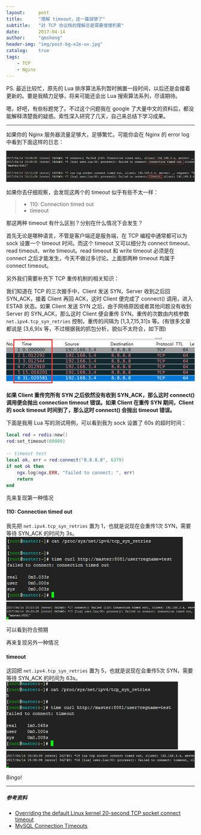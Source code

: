 ```yaml
---
layout:     post
title:      "理解 timeout，这一篇就够了"
subtitle:   "对 TCP 协议栈的理解总是需要慢慢积累"
date:       2017-04-14
author:     "qmsheng"
header-img: "img/post-bg-e2e-ux.jpg"
catalog:    true
tags:
    - TCP
    - Nginx
---
```


PS. 最近比较忙，原先的 Lua 排序算法系列暂时搁置一段时间，以后还是会接着更新的。要是我精力足够，将来可能还会出 Lua 搜索算法系列，尽请期待。

嗯，好吧，有些标题党了。不过这个问题我在 google 了大量中文的资料后，都没能解释清楚我的疑惑。索性深入研究了几天，自己来总结下学习成果。

----

如果你的 Nginx 服务器流量足够大，足够繁忙。可能你会在 Nginx 的 error log 中看到下面这样的日志：

![Alt text](/img/in-post/nginx_timeout.png)

如果你去仔细观察，会发现这两个的 timeout 似乎有些不太一样：

> - 110: Connection timed out
> - timeout

那这两种 timeout 有什么区别？分别在什么情况下会发生？

首先无论是哪种语言，不管是客户端还是服务端，在 TCP 编程中通常都可以为 sock 设置一个 timeout 时间。而这个 timeout 又可以细分为 connect timeout、read timeout、write timeout。read timeout 和 write timeout 必须是在 connect 之后才能发生，今天不做过多讨论。上面那两种 timeout 均属于 connect timeout。

另外我们需要补充下 TCP 重传机制的相关知识：

我们知道在 TCP 的三次握手中，Client 发送 SYN，Server 收到之后回 SYN_ACK，接着 Client 再回 ACK，这时 Client 便完成了 connect() 调用，进入 ESTAB 状态。如果 Client 发送 SYN 之后，由于网络原因或者其他问题没有收到 Server 的 SYN_ACK，那么这时 Client 便会重传 SYN。重传的次数由内核参数 `net.ipv4.tcp_syn_retries` 控制，重传的间隔为 [1,3,7,15,31]s 等。(有很多文章都说是 [3,6,9]s 等，不过根据我的抓包分析，貌似不太符合，如下图)

![Alt text](/img/in-post/syn_retry.png)

**如果 Client 重传完所有 SYN 之后依然没有收到 SYN_ACK，那么这时 connect() 调用便会抛出 connection timeout 错误。如果 Client 在重传 SYN 期间，Client 的 sock timeout 时间到了，那么这时 connect() 会抛出 timeout 错误。**

下面是我用 Lua 写的测试用例，可以看到我为 sock 设置了 60s 的超时时间：

```lua
local red = redis:new()
red:set_timeout(60000)

-- timeout test
local ok, err = red:connect("8.8.8.8", 6379)
if not ok then
    ngx.log(ngx.ERR, "failed to connect: ", err)
    return
end
```

先来复现第一种情况

#### 110: Connection timed out

我先把 `net.ipv4.tcp_syn_retries` 置为 1，也就是说现在会重传1次 SYN，需要等待 SYN_ACK 的时间为 3s。
![Alt text](/img/in-post/connection_timeout_1.png)
![Alt text](/img/in-post/connection_timeout_2.png)

可以看到符合预期

再来复现另外一种情况

#### timeout

这回把 `net.ipv4.tcp_syn_retries` 置为 5，也就是说现在会重传5次 SYN，需要等待 SYN_ACK 的时间为 63s。
![Alt text](/img/in-post/connect_timeout_1.png)
![Alt text](/img/in-post/connect_timeout_2.png)

Bingo!

----

##### 参考资料

* [Overriding the default Linux kernel 20-second TCP socket connect timeout](http://www.sekuda.com/overriding_the_default_linux_kernel_20_second_tcp_socket_connect_timeout)
* [MySQL Connection Timeouts](https://www.percona.com/blog/2011/04/19/mysql-connection-timeouts/)
